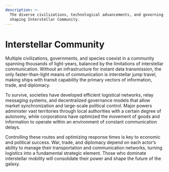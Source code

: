 ```yaml
---
description: >-
  The diverse civilizations, technological advancements, and governing systems
  shaping Interstellar Community.
---
```


# Interstellar Community

Multiple civilizations, governments, and species coexist in a community spanning thousands of light-years, balanced by the limitations of interstellar communication. Without an infrastructure for instant data transmission, the only faster-than-light means of communication is interstellar jump travel, making ships with transit capability the primary vectors of information, trade, and diplomacy.

To survive, societies have developed efficient logistical networks, relay messaging systems, and decentralized governance models that allow market synchronization and large-scale polítical control. Major powers administer vast territories through local authorities with a certain degree of autonomy, while corporations have optimized the movement of goods and information to operate within an environment of constant communication delays.

Controlling these routes and optimizing response times is key to economic and polítical success. War, trade, and diplomacy depend on each actor’s ability to manage their transportation and communication networks, turning logistics into a fundamental strategic element. Those who dominate interstellar mobility will consolidate their power and shape the future of the galaxy.
